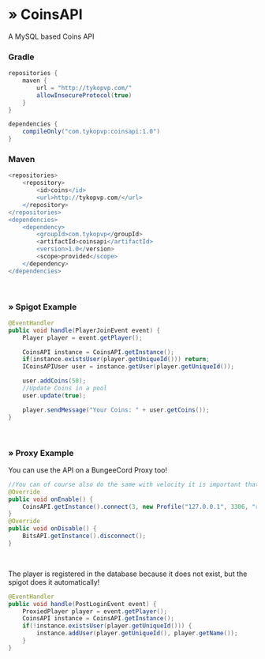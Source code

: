 # » CoinsAPI
A MySQL based Coins API
### Gradle
````gradle
repositories {
    maven {
        url = "http://tykopvp.com/"
        allowInsecureProtocol(true)
    }
}

dependencies {
    compileOnly("com.tykopvp:coinsapi:1.0")
}
````

### Maven
````gradle
<repositories>
    <repository>
        <id>coins</id>
        <url>http://tykopvp.com/</url>
    </repository>
</repositories>
<dependencies>
    <dependency>
        <groupId>com.tykopvp</groupId>
        <artifactId>coinsapi</artifactId>
        <version>1.0</version>
        <scope>provided</scope>
    </dependency>
</dependencies>
````

&nbsp;
&nbsp;
### » Spigot Example
````java
@EventHandler
public void handle(PlayerJoinEvent event) {
    Player player = event.getPlayer();

    CoinsAPI instance = CoinsAPI.getInstance();
    if(instance.existsUser(player.getUniqueId())) return;
    ICoinsAPIUser user = instance.getUser(player.getUniqueId());

    user.addCoins(50);
    //Update Coins in a pool
    user.update(true);

    player.sendMessage("Your Coins: " + user.getCoins());
}
````
&nbsp;
&nbsp;


### » Proxy Example
You can use the API on a BungeeCord Proxy too!

````java
//You can of course also do the same with velocity it is important that you always connect the BitsAPI to the database!
@Override
public void onEnable() {
    CoinsAPI.getInstance().connect(3, new Profile("127.0.0.1", 3306, "root", "coins", null));
}
@Override
public void onDisable() {
    BitsAPI.getInstance().disconnect();
}
````
&nbsp;
&nbsp;

The player is registered in the database because it does not exist, but the spigot does it automatically!
````java
@EventHandler
public void handle(PostLoginEvent event) {
    ProxiedPlayer player = event.getPlayer();
    CoinsAPI instance = CoinsAPI.getInstance();
    if(!instance.existsUser(player.getUniqueId())) {
        instance.addUser(player.getUniqueId(), player.getName());
    }
}
````
